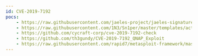 ```yaml
---
id: CVE-2019-7192
pocs:
    - https://raw.githubusercontent.com/jaeles-project/jaeles-signatures/master/cves/qnap-ps-rce-cve-2019-7192.yaml
    - https://raw.githubusercontent.com/1N3/Sn1per/master/templates/active/CVE-2019-7192_-_QNAP_Pre-Auth_Root_RCE.sh
    - https://github.com/cycraft-corp/cve-2019-7192-check
    - https://github.com/th3gundy/CVE-2019-7192_QNAP_Exploit
    - https://raw.githubusercontent.com/rapid7/metasploit-framework/master/modules/auxiliary/gather/qnap_lfi.rb
---
```


